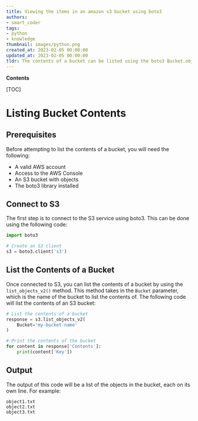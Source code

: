 ```yaml
---
title: Viewing the items in an amazon s3 bucket using boto3
authors:
- smart_coder
tags:
- python
- knowledge
thumbnail: images/python.png
created_at: 2023-02-05 00:00:00
updated_at: 2023-02-05 00:00:00
tldr: The contents of a bucket can be listed using the boto3 Bucket.objects.all() method.
---
```


**Contents**

[TOC]

# Listing Bucket Contents

## Prerequisites

Before attempting to list the contents of a bucket, you will need the following:

- A valid AWS account 
- Access to the AWS Console
- An S3 bucket with objects
- The boto3 library installed

## Connect to S3

The first step is to connect to the S3 service using boto3. This can be done using the following code:

```python
import boto3

# Create an S3 client
s3 = boto3.client('s3')
```

## List the Contents of a Bucket

Once connected to S3, you can list the contents of a bucket by using the `list_objects_v2()` method. This method takes in the `Bucket` parameter, which is the name of the bucket to list the contents of. The following code will list the contents of an S3 bucket:

```python
# List the contents of a bucket
response = s3.list_objects_v2(
    Bucket='my-bucket-name'
)

# Print the contents of the bucket
for content in response['Contents']:
    print(content['Key'])
```

## Output

The output of this code will be a list of the objects in the bucket, each on its own line. For example:

```
object1.txt
object2.txt
object3.txt
```
